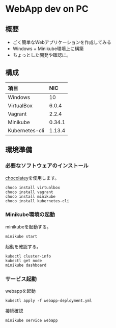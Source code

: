 # WebApp dev on PC

## 概要
- ごく簡単なWebアプリケーションを作成してみる
- Windows + Minikube環境上に構築
- ちょっとした開発や確認に。

## 構成
| 項目           | NIC    |
|:---------------|:-------|
| Windows        | 10     |
| VirtualBox     | 6.0.4  |
| Vagrant        | 2.2.4  |
| Minikube       | 0.34.1 |
| Kubernetes-cli | 1.13.4 |


## 環境準備
### 必要なソフトウェアのインストール
[chocolatey](https://chocolatey.org/)を使用します。

    choco install virtualbox
    choco install vagrant
    choco install minikube
    choco install kubernetes-cli

### Minikube環境の起動
minikubeを起動する。

    minikube start

起動を確認する。

    kubectl cluster-info
    kubectl get node
    minikube dashboard

### サービス起動

webappを起動

    kubectl apply -f webapp-deployment.yml

接続確認

    minikube service webapp


